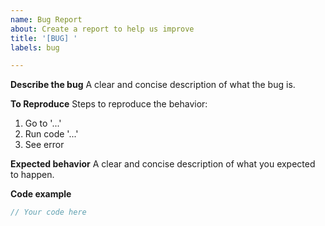 ```yaml
---
name: Bug Report
about: Create a report to help us improve
title: '[BUG] '
labels: bug

---
```


**Describe the bug**
A clear and concise description of what the bug is.

**To Reproduce**
Steps to reproduce the behavior:
1. Go to '...'
2. Run code '...'
3. See error

**Expected behavior**
A clear and concise description of what you expected to happen.

**Code example**
```go
// Your code here